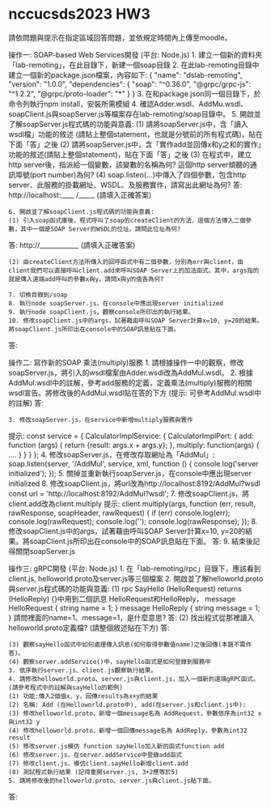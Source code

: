# nccucsds2023 HW3
請依問題與提示在指定區域回答問題，並依規定時間內上傳至moodle。

操作一: SOAP-based Web Services開發 (平台: Node.js)
    1. 建立一個新的資料夾「lab-remoting」，在此目錄下，新建一個soap目錄
    2. 在此lab-remoting目錄中建立一個新的package.json檔案，內容如下: 
{
  "name": "dslab-remoting",
  "version": "1.0.0",
  "dependencies": {
    "soap": "^0.36.0", 
    "@grpc/grpc-js": "^1.2.2",
    "@grpc/proto-loader": "*"
  }
}
    3. 在和package.json同一個目錄下，於命令列執行npm install，安裝所需模組
    4. 確認Adder.wsdl、AddMu.wsdl、soapClient.js與soapServer.js等檔案存在lab-remoting/soap目錄中。
    5. 開啟並了解soapServer.js程式碼的功能與意義: 
    (1) 請將soapServer.js中，含「讀入wsdl檔」功能的敘述 (請貼上整個statement，也就是分號前的所有程式碼)，貼在下面「答」之後
    (2) 請將soapServer.js中，含「實作add並回傳x和y之和的實作」功能的敘述(請貼上整個statement)，貼在下面「答」之後
    (3) 在程式中，建立http server後，指派給一個變數，該變數的名稱為何? 這個http server傾聽的通訊埠號(port number)為何?
    (4) soap.listen(…)中傳入了四個參數，包含http server、此服務的掛載網址、WSDL、及服務實作，請寫出此網址為何?
答: http://localhost:____ /_____ (請填入正確答案)

    6. 開啟並了解soapClient.js程式碼的功能與意義:
    (1) 引入soap函式庫後，程式呼叫了soap的createClient的方法，這個方法傳入二個參數，其中一個是SOAP Server的WSDL的位址。請問此位址為何?
答: http://____________ (請填入正確答案)

    (2) 由createClient方法所傳入的回呼函式中有二個參數，分別為err與client，由client我們可以直接呼叫client.add來呼叫SOAP Server上的加法函式。其中，args指的就是傳入遠端add呼叫的參數x與y，請問x與y的值各為何?

    7. 切換目錄到/soap
    8. 執行node soapServer.js，在console中應出現server initialized
    9. 執行node soapClient.js，觀察console所印出的執行結果。
    10. 修改soapClient.js中的args，試著藉由呼叫SOAP Server計算x=10, y=20的結果。將soapClient.js所印出在console中的SOAP訊息貼在下面。
答: 

操作二: 寫作新的SOAP 乘法(multiply)服務
    1. 請根據操作一中的觀察，修改soapServer.js，將引入的wsdl檔案由Adder.wsdl改為AddMul.wsdl。
    2. 根據AddMul.wsdl中的註解，參考add服務的定義，定義乘法(multiply)服務的相關wsdl宣告。將修改後的AddMul.wsdl貼在答的下方 (提示: 可參考AddMul.wsdl中的註解)
答:

    3. 修改soapServer.js，在service中新增multiply服務與實作
提示:
const service = {
    CalculatorImplService: {
        CalculatorImplPort: {
            add: function (args) {
                return {result: args.x + args.y};
            }, 
            multiply: function(args) {
                  ….
            }
        }
    }
};
    4. 修改soapServer.js，在修改存取網址為「AddMul」:
soap.listen(server, '/AddMul', service, xml, function () {
    console.log('server initialized');
});
    5. 關掉並重新執行soapServer.js，在console中應出現server initialized
    6. 修改soapClient.js，將url改為http://localhost:8192/AddMul?wsdl
const url = 'http://localhost:8192/AddMul?wsdl';
    7. 修改soapClient.js，將client.add改為client.multiply
提示: client.multiply(args, function (err, result,  rawResponse, soapHeader, rawRequest) {
        if (err) console.log(err);
        console.log(rawRequest);
        console.log('');
        console.log(rawResponse);
    });
    8. 修改soapClient.js中的args，試著藉由呼叫SOAP Server計算x=10, y=20的結果。將soapClient.js所印出在console中的SOAP訊息貼在下面。
答:
    9. 結束後記得關閉soapServer.js


操作三: gRPC開發 (平台: Node.js)
    1. 在「lab-remoting/rpc」目錄下，應該看到client.js, helloworld.proto及server.js等三個檔案
    2. 開啟並了解helloworld.proto與server.js程式碼的功能與意義:
    (1) rpc SayHello (HelloRequest) returns (HelloReply) {}中用到二個訊息 HelloRequest和HelloReply，
message HelloRequest {
      string name = 1;
}
message HelloReply {
    string message = 1;
}
請問裡面的name=1、message=1，是什麼意思?
答: 
    (2) 找出程式從那裡讀入helloworld.proto定義檔?
(請整個敘述貼在下方)
答: 

    (3) 觀察sayHello函式中如何處理傳入訊息(如何取得參數值name)之後回傳(本題不需作答)。
    (4) 觀察server.addService()中，sayHello函式是如何登錄到服務中
    3. 依序執行server.js、client.js觀察執行結果。
    4. 請修改helloworld.proto、server.js與client.js，加入一個新的遠端gRPC函式。(請參考程式中的註解與sayHello的範例)
    (1) 功能:傳入2個值x、y，回傳results為x+y的結果
    (2) 名稱: Add (在Helloworld.proto中), add(在server.js和client.js中): 
    (3) 修改helloworld.proto，新增一個message名為 AddRequest，參數依序為int32 x與int32 y
    (4) 修改helloworld.proto，新增一個回傳message名為 AddReply，參數為int32 result
    (5) 修改server.js模仿 function sayHello加入新的函式function add
    (6) 修改server.js，在server.addService中登錄add函式
    (7) 修改client.js，模仿client.sayHello新增client.add
    (8) 測試程式執行結果 (記得重開server.js, 3+2應等於5)
    5. 請將修改後的helloworld.proto、server.js與client.js貼下面。
答: 